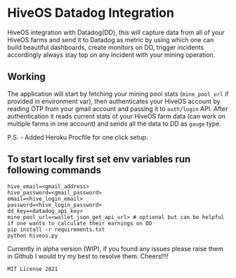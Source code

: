 # HiveOS Datadog Integration

HiveOS integration with Datadog(DD), this will capture data from all of your HiveOS farms and send it to Datadog as metric by using which one can build beautiful dashboards, create monitors on DD, trigger incidents accordingly always stay top on any incident with your mining operation.

## Working

The application will start by fetching your mining pool stats (`mine_pool_url` if provided in environment var), then authenticates your HiveOS account by reading OTP from your gmail account and passing it to `auth/login` API. After authentication it reads current stats of your HiveOS farm data (can work on multiple farms in one account) and sends all the data to DD as `gauge` type.

P.S. - Added Heroku Procfile for one click setup.

## To start locally first set env variables run following commands

```
hive_email=<gmail_address>
hive_password=<gmail_password>
email=<hive_login_email>
password=<hive_login_password>
dd_key=<datadog_api_key>
mine_pool_url=<wallet_json_get_api_url> # optional but can be helpful if one wants to calculate their earnings on DD
pip install -r requirements.txt
python hiveos.py
```

Currently in alpha version (WIP), if you found any issues please raise them in Github I would try my best to resolve them. Cheers!!!!  

`MIT License 2021`
